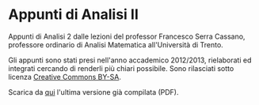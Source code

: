 Appunti di Analisi II
=====================

Appunti di Analisi 2 dalle lezioni del professor Francesco Serra Cassano, professore ordinario di Analisi Matematica all'Università di Trento.

Gli appunti sono stati presi nell'anno accademico 2012/2013, rielaborati ed integrati cercando di renderli più chiari possibile.
Sono rilasciati sotto licenza [Creative Commons BY-SA](http://creativecommons.org/licenses/by-sa/3.0/deed.it).

Scarica da [qui](https://github.com/matteosecli/Appunti_di_Analisi_II/raw/master/book.pdf) l'ultima versione già compilata (PDF).
